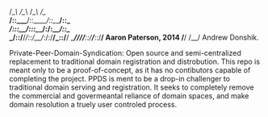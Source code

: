    /\__\     /\__\     /\__\     /\__\
__/::\__\___/::\__\___/::\__\___/::\__\
_/::\:\__\_/::\:\__\_/:/\:\__\_/\:\:\__\
_\/\::/__/_\/\::/__/_\:\/:/__/_\:\:\/__/
____\/__/_____\/__/___\::/__/___\::/__/
Aaron Paterson,  2014  \/__/     \/__/
Andrew Donshik.

Private-Peer-Domain-Syndication:
Open source and semi-centralized replacement to traditional domain registration and distrobution.
This repo is meant only to be a proof-of-concept, as it has no contibutors capable of completing the project. PPDS is ment to be a drop-in challenger to traditional domain serving and registration. It seeks to completely remove the commercial and govermeantal reliance of domain spaces, and make domain resolution a truely user controled process.
